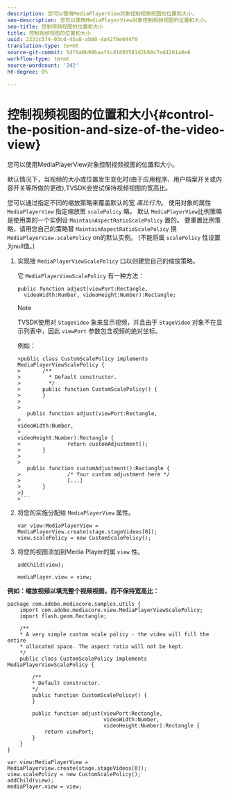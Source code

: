 ```yaml
---
description: 您可以使用MediaPlayerView对象控制视频视图的位置和大小。
seo-description: 您可以使用MediaPlayerView对象控制视频视图的位置和大小。
seo-title: 控制视频视图的位置和大小
title: 控制视频视图的位置和大小
uuid: 2231c574-03cd-45a8-ab00-4a42f8e044f0
translation-type: tm+mt
source-git-commit: 5df9a8b98baaf1cd1803581d2b60c7ed4261a0e8
workflow-type: tm+mt
source-wordcount: '242'
ht-degree: 0%

---
```



# 控制视频视图的位置和大小{#control-the-position-and-size-of-the-video-view}

您可以使用MediaPlayerView对象控制视频视图的位置和大小。

默认情况下，当视频的大小或位置发生变化时(由于应用程序、用户档案开关或内容开关等所做的更改),TVSDK会尝试保持视频视图的宽高比。

您可以通过指定不同的缩放策略来覆盖默认的宽 *高比行为*。 使用对象的属性 `MediaPlayerView` 指定缩放策 `scalePolicy` 略。 默认 `MediaPlayerView`比例策略是使用类的一个实例设 `MaintainAspectRatioScalePolicy` 置的。 要重置比例策略，请用您自己的策略替 `MaintainAspectRatioScalePolicy` 换 `MediaPlayerView.scalePolicy` on的默认实例。 (不能将属 `scalePolicy` 性设置为null值。)

1. 实现接 `MediaPlayerViewScalePolicy` 口以创建您自己的缩放策略。

   它 `MediaPlayerViewScalePolicy` 有一种方法：

   ```
   public function adjust(viewPort:Rectangle, 
     videoWidth:Number, videoHeight:Number):Rectangle;
   ```

   >[!NOTE]
   >
   >TVSDK使用对 `StageVideo` 象来显示视频，并且由于 `StageVideo` 对象不在显示列表中，因此 `viewPort` 参数包含视频的绝对坐标。
   >
   >
   >例如：
   >
   >
   ```
   >public class CustomScalePolicy implements MediaPlayerViewScalePolicy { 
   >       /** 
   >         * Default constructor. 
   >         */ 
   >       public function CustomScalePolicy() { 
   >       } 
   > 
   >    
      public function adjust(viewPort:Rectangle,  
   >                                                     videoWidth:Number,  
   >                                                     videoHeight:Number):Rectangle { 
   >               return customAdjustment(); 
   >       } 
   > 
   >    
      public function customAdjustment():Rectangle { 
   >               /* Your custom adjustment here */ 
   >               [...] 
   >       } 
   >}
   >```

1. 将您的实施分配给 `MediaPlayerView` 属性。

   ```
   var view:MediaPlayerView = MediaPlayerView.create(stage.stageVideos[0]); 
   view.scalePolicy = new CustomScalePolicy();
   ```

1. 将您的视图添加到Media Player的属 `view` 性。

   ```
   addChild(view); 
   
   mediaPlayer.view = view;
   ```

<!--<a id="example_7B08ECCDA17B4DD191FC672BD1F4C850"></a>-->

**例如：缩放视频以填充整个视频视图，而不保持宽高比：**

```
package com.adobe.mediacore.samples.utils { 
    import com.adobe.mediacore.view.MediaPlayerViewScalePolicy; 
    import flash.geom.Rectangle; 
 
    /** 
    * A very simple custom scale policy - the video will fill the entire 
    * allocated space. The aspect ratio will not be kept. 
    */ 
    public class CustomScalePolicy implements MediaPlayerViewScalePolicy { 
 
        /** 
        * Default constructor. 
        */ 
        public function CustomScalePolicy() { 
        } 
 
        public function adjust(viewPort:Rectangle, 
                               videoWidth:Number,  
                               videoHeight:Number):Rectangle { 
            return viewPort; 
        } 
    } 
} 
 
var view:MediaPlayerView = MediaPlayerView.create(stage.stageVideos[0]); 
view.scalePolicy = new CustomScalePolicy(); 
addChild(view); 
mediaPlayer.view = view;
```

